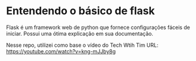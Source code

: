 # Entendendo o básico de flask
Flask é um framework web de python que fornece configurações fáceis de iniciar.
Possui uma ótima explicação em sua documentação.

Nesse repo, utilizei como base o vídeo do Tech Wtih Tim
URL: https://youtube.com/watch?v=kng-mJJby8g
